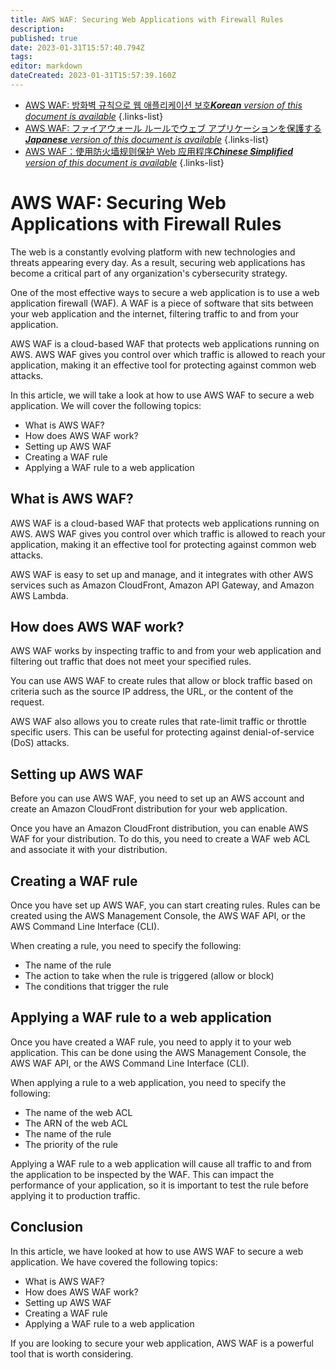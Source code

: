 ```yaml
---
title: AWS WAF: Securing Web Applications with Firewall Rules
description: 
published: true
date: 2023-01-31T15:57:40.794Z
tags: 
editor: markdown
dateCreated: 2023-01-31T15:57:39.160Z
---
```


- [AWS WAF: 방화벽 규칙으로 웹 애플리케이션 보호***Korean** version of this document is available*](/ko/Knowledge-base/Cloud/aws-waf-securing-web-applications-with-firewall-rules)
{.links-list}
- [AWS WAF: ファイアウォール ルールでウェブ アプリケーションを保護する***Japanese** version of this document is available*](/ja/Knowledge-base/Cloud/aws-waf-securing-web-applications-with-firewall-rules)
{.links-list}
- [AWS WAF：使用防火墙规则保护 Web 应用程序***Chinese Simplified** version of this document is available*](/zh/Knowledge-base/Cloud/aws-waf-securing-web-applications-with-firewall-rules)
{.links-list}



# AWS WAF: Securing Web Applications with Firewall Rules

The web is a constantly evolving platform with new technologies and threats appearing every day. As a result, securing web applications has become a critical part of any organization's cybersecurity strategy.

One of the most effective ways to secure a web application is to use a web application firewall (WAF). A WAF is a piece of software that sits between your web application and the internet, filtering traffic to and from your application.

AWS WAF is a cloud-based WAF that protects web applications running on AWS. AWS WAF gives you control over which traffic is allowed to reach your application, making it an effective tool for protecting against common web attacks.

In this article, we will take a look at how to use AWS WAF to secure a web application. We will cover the following topics:

- What is AWS WAF?
- How does AWS WAF work?
- Setting up AWS WAF
- Creating a WAF rule
- Applying a WAF rule to a web application

## What is AWS WAF?

AWS WAF is a cloud-based WAF that protects web applications running on AWS. AWS WAF gives you control over which traffic is allowed to reach your application, making it an effective tool for protecting against common web attacks.

AWS WAF is easy to set up and manage, and it integrates with other AWS services such as Amazon CloudFront, Amazon API Gateway, and Amazon AWS Lambda.

## How does AWS WAF work?

AWS WAF works by inspecting traffic to and from your web application and filtering out traffic that does not meet your specified rules.

You can use AWS WAF to create rules that allow or block traffic based on criteria such as the source IP address, the URL, or the content of the request.

AWS WAF also allows you to create rules that rate-limit traffic or throttle specific users. This can be useful for protecting against denial-of-service (DoS) attacks.

## Setting up AWS WAF

Before you can use AWS WAF, you need to set up an AWS account and create an Amazon CloudFront distribution for your web application.

Once you have an Amazon CloudFront distribution, you can enable AWS WAF for your distribution. To do this, you need to create a WAF web ACL and associate it with your distribution.

## Creating a WAF rule

Once you have set up AWS WAF, you can start creating rules. Rules can be created using the AWS Management Console, the AWS WAF API, or the AWS Command Line Interface (CLI).

When creating a rule, you need to specify the following:

- The name of the rule
- The action to take when the rule is triggered (allow or block)
- The conditions that trigger the rule

## Applying a WAF rule to a web application

Once you have created a WAF rule, you need to apply it to your web application. This can be done using the AWS Management Console, the AWS WAF API, or the AWS Command Line Interface (CLI).

When applying a rule to a web application, you need to specify the following:

- The name of the web ACL
- The ARN of the web ACL
- The name of the rule
- The priority of the rule

Applying a WAF rule to a web application will cause all traffic to and from the application to be inspected by the WAF. This can impact the performance of your application, so it is important to test the rule before applying it to production traffic.

## Conclusion

In this article, we have looked at how to use AWS WAF to secure a web application. We have covered the following topics:

- What is AWS WAF?
- How does AWS WAF work?
- Setting up AWS WAF
- Creating a WAF rule
- Applying a WAF rule to a web application

If you are looking to secure your web application, AWS WAF is a powerful tool that is worth considering.